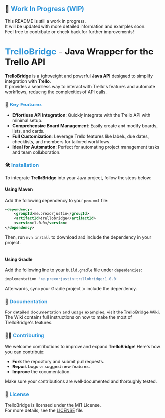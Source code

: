 ## 🚧 <span style="color: #3498DB;">Work In Progress (WIP)</span>

This README is still a work in progress.  
It will be updated with more detailed information and examples soon.  
Feel free to contribute or check back for further improvements!

# <span style="color: #3498DB;">TrelloBridge</span> - Java Wrapper for the Trello API

**TrelloBridge** is a lightweight and powerful **Java API** designed to simplify integration with **Trello**.  
It provides a seamless way to interact with Trello's features and automate workflows, reducing the complexities of API
calls.

### 🚀 <span style="color: #3498DB;">Key Features</span>

- **Effortless API Integration**: Quickly integrate with the Trello API with minimal setup.
- **Comprehensive Board Management**: Easily create and modify boards, lists, and cards.
- **Full Customization**: Leverage Trello features like labels, due dates, checklists, and members for tailored
  workflows.
- **Ideal for Automation**: Perfect for automating project management tasks and team collaboration.

### 🛠️ <span style="color: #3498DB;">Installation</span>

To integrate **TrelloBridge** into your Java project, follow the steps below:

#### Using Maven

Add the following dependency to your `pom.xml` file:

```xml
<dependency>
    <groupId>me.prexorjustin</groupId>
    <artifactId>trellobridge</artifactId>
    <version>1.0.0</version>
</dependency>
```

Then, run `mvn install` to download and include the dependency in your project.  
<br>

#### Using Gradle

Add the following line to your `build.gradle` file under `dependencies`:

```gradle
implementation 'me.prexorjustin:trellobridge:1.0.0'
```

Afterwards, sync your Gradle project to include the dependency.
<br>

### 📄 <span style="color: #3498DB;">Documentation</span>

For detailed documentation and usage examples, visit
the [TrelloBridge Wiki](https://github.com/PrexorJustin/TrelloBridge/wiki).  
The Wiki contains full instructions on how to make the most of TrelloBridge's features.

### 🧑‍💻 <span style="color: #3498DB;">Contributing</span>

We welcome contributions to improve and expand **TrelloBridge**! Here's how you can contribute:

- **Fork** the repository and submit pull requests.
- **Report** bugs or suggest new features.
- **Improve** the documentation.

Make sure your contributions are well-documented and thoroughly tested.

### 📜 <span style="color: #3498DB;">License</span>

TrelloBridge is licensed under the MIT License.  
For more details, see the [LICENSE](https://github.com/PrexorJustin/TrelloBridge/blob/master/LICENSE) file.
